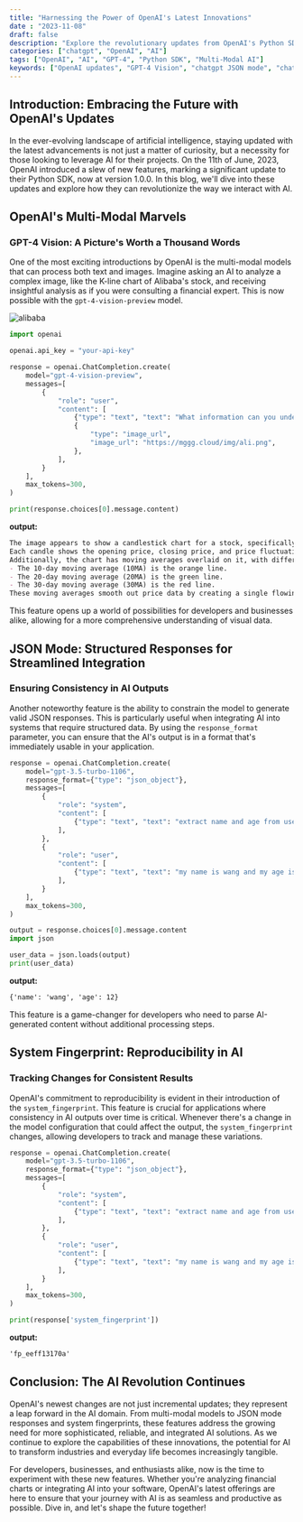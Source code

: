 ```yaml
---
title: "Harnessing the Power of OpenAI's Latest Innovations"
date : "2023-11-08"
draft: false
description: "Explore the revolutionary updates from OpenAI's Python SDK 1.0.0, including multi-modal models, JSON mode responses, and system fingerprints, and how they can transform AI interactions."
categories: ["chatgpt", "OpenAI", "AI"]
tags: ["OpenAI", "AI", "GPT-4", "Python SDK", "Multi-Modal AI"]
keywords: ["OpenAI updates", "GPT-4 Vision", "chatgpt JSON mode", "chatgpt system fingerprint"]
---
```


## Introduction: Embracing the Future with OpenAI's Updates

In the ever-evolving landscape of artificial intelligence, staying updated with the latest advancements is not just a matter of curiosity, but a necessity for those looking to leverage AI for their projects. On the 11th of June, 2023, OpenAI introduced a slew of new features, marking a significant update to their Python SDK, now at version 1.0.0. In this blog, we'll dive into these updates and explore how they can revolutionize the way we interact with AI.

## OpenAI's Multi-Modal Marvels

### GPT-4 Vision: A Picture's Worth a Thousand Words

One of the most exciting introductions by OpenAI is the multi-modal models that can process both text and images. Imagine asking an AI to analyze a complex image, like the K-line chart of Alibaba's stock, and receiving insightful analysis as if you were consulting a financial expert. This is now possible with the `gpt-4-vision-preview` model.

![alibaba](https://mggg.cloud/img/ali.png)

```python
import openai

openai.api_key = "your-api-key"

response = openai.ChatCompletion.create(
    model="gpt-4-vision-preview",
    messages=[
        {
            "role": "user",
            "content": [
                {"type": "text", "text": "What information can you understand from the K-line of the image?"},
                {
                    "type": "image_url",
                    "image_url": "https://mggg.cloud/img/ali.png",
                },
            ],
        }
    ],
    max_tokens=300,
)

print(response.choices[0].message.content)
```

**output:**
```md
The image appears to show a candlestick chart for a stock, specifically ticker 'BABA' which is Alibaba Group Holding Limited. Candlestick charts are commonly used in stock trading to show price movements over time, with each candle representing the trading activity for a specific period.
Each candle shows the opening price, closing price, and price fluctuations within the period it represents. A candle is filled or colored if the closing price is below the opening price (indicating a decrease in price), and it is usually white or hollow if the closing price is above the opening price (indicating an increase in price). The 'wick' or 'shadow' extending from the top or bottom of each candle indicates the high and low prices reached during the period.
Additionally, the chart has moving averages overlaid on it, with different time periods indicated by different colored lines:\n\n- The 5-day moving average (5MA) is the purple line.
- The 10-day moving average (10MA) is the orange line.
- The 20-day moving average (20MA) is the green line.
- The 30-day moving average (30MA) is the red line.
These moving averages smooth out price data by creating a single flowing line and provide insight into the direction of the trend. The chart indicates the moving averages are trending downwards during this period, suggesting that there was a general downtrend in the stock's price. However, near the end of the visible timeline, it appears the trend might be
```

This feature opens up a world of possibilities for developers and businesses alike, allowing for a more comprehensive understanding of visual data.

## JSON Mode: Structured Responses for Streamlined Integration

### Ensuring Consistency in AI Outputs

Another noteworthy feature is the ability to constrain the model to generate valid JSON responses. This is particularly useful when integrating AI into systems that require structured data. By using the `response_format` parameter, you can ensure that the AI's output is in a format that's immediately usable in your application.

```python
response = openai.ChatCompletion.create(
    model="gpt-3.5-turbo-1106",
    response_format={"type": "json_object"},
    messages=[
        {
            "role": "system",
            "content": [
                {"type": "text", "text": "extract name and age from user input, return a json object"},
            ],
        },
        {
            "role": "user",
            "content": [
                {"type": "text", "text": "my name is wang and my age is 12, "},
            ],
        }
    ],
    max_tokens=300,
)

output = response.choices[0].message.content
import json

user_data = json.loads(output)
print(user_data)
```

**output:**
```md
{'name': 'wang', 'age': 12}
```

This feature is a game-changer for developers who need to parse AI-generated content without additional processing steps.

## System Fingerprint: Reproducibility in AI

### Tracking Changes for Consistent Results

OpenAI's commitment to reproducibility is evident in their introduction of the `system_fingerprint`. This feature is crucial for applications where consistency in AI outputs over time is critical. Whenever there's a change in the model configuration that could affect the output, the `system_fingerprint` changes, allowing developers to track and manage these variations.

```python
response = openai.ChatCompletion.create(
    model="gpt-3.5-turbo-1106",
    response_format={"type": "json_object"},
    messages=[
        {
            "role": "system",
            "content": [
                {"type": "text", "text": "extract name and age from user input, return a json object"},
            ],
        },
        {
            "role": "user",
            "content": [
                {"type": "text", "text": "my name is wang and my age is 12, "},
            ],
        }
    ],
    max_tokens=300,
)

print(response['system_fingerprint'])
```

**output:**
```md
'fp_eeff13170a'
```

## Conclusion: The AI Revolution Continues

OpenAI's newest changes are not just incremental updates; they represent a leap forward in the AI domain. From multi-modal models to JSON mode responses and system fingerprints, these features address the growing need for more sophisticated, reliable, and integrated AI solutions. As we continue to explore the capabilities of these innovations, the potential for AI to transform industries and everyday life becomes increasingly tangible.

For developers, businesses, and enthusiasts alike, now is the time to experiment with these new features. Whether you're analyzing financial charts or integrating AI into your software, OpenAI's latest offerings are here to ensure that your journey with AI is as seamless and productive as possible. Dive in, and let's shape the future together!